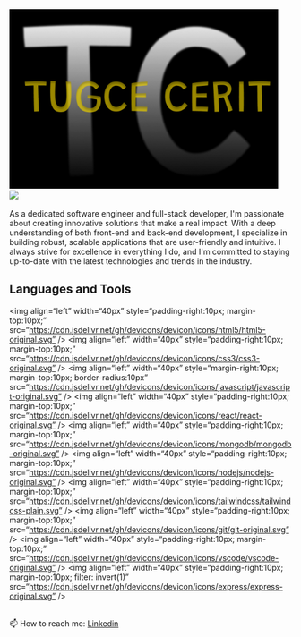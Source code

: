<div width="480px">

<img width="480px" src="images/Screenshot 2023-04-01 at 8.03.30 PM.png"/>

<div align=‘center’>
<img src="https://readme-typing-svg.demolab.com?font=Grandstander&weight=800&size=45&pause=1000&center=true&vCenter=true&width=480&height=60&color=4CBCFB&background-color=000000&lines=Software+Engineer;Full-stack+Developer"/>
</div>

As a dedicated software engineer and full-stack developer, I'm passionate about creating innovative solutions that make a real impact. With a deep understanding of both front-end and back-end development, I specialize in building robust, scalable applications that are user-friendly and intuitive. I always strive for excellence in everything I do, and I'm committed to staying up-to-date with the latest technologies and trends in the industry. 

##  Languages and Tools
<img align=“left” width=“40px” style=“padding-right:10px; margin-top:10px;” src=“https://cdn.jsdelivr.net/gh/devicons/devicon/icons/html5/html5-original.svg” />
<img align=“left” width=“40px” style=“padding-right:10px; margin-top:10px;”  src=“https://cdn.jsdelivr.net/gh/devicons/devicon/icons/css3/css3-original.svg” />
<img align=“left” width=“40px” style=“margin-right:10px; margin-top:10px; border-radius:10px” src=“https://cdn.jsdelivr.net/gh/devicons/devicon/icons/javascript/javascript-original.svg” />
<img align=“left” width=“40px” style=“padding-right:10px; margin-top:10px;” src=“https://cdn.jsdelivr.net/gh/devicons/devicon/icons/react/react-original.svg” />
<img align=“left” width=“40px” style=“padding-right:10px; margin-top:10px;” src=“https://cdn.jsdelivr.net/gh/devicons/devicon/icons/mongodb/mongodb-original.svg” />
<img align=“left” width=“40px” style=“padding-right:10px; margin-top:10px;” src=“https://cdn.jsdelivr.net/gh/devicons/devicon/icons/nodejs/nodejs-original.svg” />
<img align=“left” width=“40px” style=“padding-right:10px; margin-top:10px;” src=“https://cdn.jsdelivr.net/gh/devicons/devicon/icons/tailwindcss/tailwindcss-plain.svg” />
<img align=“left” width=“40px” style=“padding-right:10px; margin-top:10px;” src=“https://cdn.jsdelivr.net/gh/devicons/devicon/icons/git/git-original.svg” />
<img align=“left” width=“40px” style=“padding-right:10px; margin-top:10px;” src=“https://cdn.jsdelivr.net/gh/devicons/devicon/icons/vscode/vscode-original.svg” />
<img align=“left” width=“40px” style=“padding-right:10px; margin-top:10px; filter: invert(1)” src=“https://cdn.jsdelivr.net/gh/devicons/devicon/icons/express/express-original.svg” />
<br/><br/>
  
📫 How to reach me: <a href="https:linkedin.com/in/tugcecerit">Linkedin</a>

